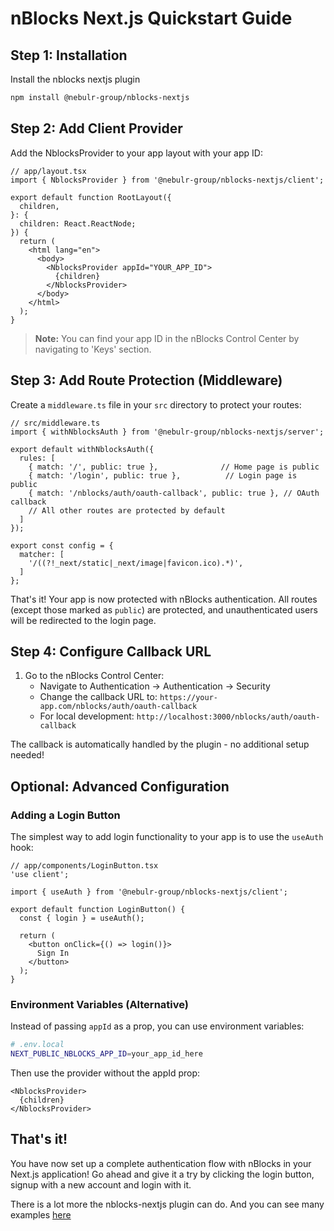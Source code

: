 # nBlocks Next.js Quickstart Guide

## Step 1: Installation
Install the nblocks nextjs plugin

```bash
npm install @nebulr-group/nblocks-nextjs
```

## Step 2: Add Client Provider
Add the NblocksProvider to your app layout with your app ID:

```tsx
// app/layout.tsx
import { NblocksProvider } from '@nebulr-group/nblocks-nextjs/client';

export default function RootLayout({
  children,
}: {
  children: React.ReactNode;
}) {
  return (
    <html lang="en">
      <body>
        <NblocksProvider appId="YOUR_APP_ID">
          {children}
        </NblocksProvider>
      </body>
    </html>
  );
}
```

> **Note:** You can find your app ID in the nBlocks Control Center by navigating to 'Keys' section.

## Step 3: Add Route Protection (Middleware)

Create a `middleware.ts` file in your `src` directory to protect your routes:

```tsx
// src/middleware.ts
import { withNblocksAuth } from '@nebulr-group/nblocks-nextjs/server';

export default withNblocksAuth({
  rules: [
    { match: '/', public: true },              // Home page is public
    { match: '/login', public: true },          // Login page is public
    { match: '/nblocks/auth/oauth-callback', public: true }, // OAuth callback
    // All other routes are protected by default
  ]
});

export const config = {
  matcher: [
    '/((?!_next/static|_next/image|favicon.ico).*)',
  ]
};
```

That's it! Your app is now protected with nBlocks authentication. All routes (except those marked as `public`) are protected, and unauthenticated users will be redirected to the login page.

## Step 4: Configure Callback URL

1. Go to the nBlocks Control Center:
   - Navigate to Authentication -> Authentication -> Security
   - Change the callback URL to: `https://your-app.com/nblocks/auth/oauth-callback`
   - For local development: `http://localhost:3000/nblocks/auth/oauth-callback`

The callback is automatically handled by the plugin - no additional setup needed!

## Optional: Advanced Configuration

### Adding a Login Button

The simplest way to add login functionality to your app is to use the `useAuth` hook:

```tsx
// app/components/LoginButton.tsx
'use client';

import { useAuth } from '@nebulr-group/nblocks-nextjs/client';

export default function LoginButton() {
  const { login } = useAuth();
  
  return (
    <button onClick={() => login()}>
      Sign In
    </button>
  );
}
```

### Environment Variables (Alternative)

Instead of passing `appId` as a prop, you can use environment variables:

```bash
# .env.local
NEXT_PUBLIC_NBLOCKS_APP_ID=your_app_id_here
```

Then use the provider without the appId prop:

```tsx
<NblocksProvider>
  {children}
</NblocksProvider>
```

## That's it!

You have now set up a complete authentication flow with nBlocks in your Next.js application!
Go ahead and give it a try by clicking the login button, signup with a new account and login with it.

There is a lot more the nblocks-nextjs plugin can do. And you can see many examples [here](examples.md)